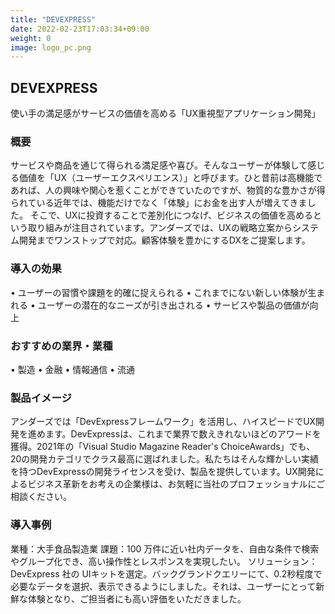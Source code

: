 ```yaml
---
title: "DEVEXPRESS"
date: 2022-02-23T17:03:34+09:00
weight: 0
image: logo_pc.png
---
```


## DEVEXPRESS
使い手の満足感がサービスの価値を高める「UX重視型アプリケーション開発」

### 概要
サービスや商品を通じて得られる満足感や喜び。そんなユーザーが体験して感じる価値を「UX（ユーザーエクスペリエンス）」と呼びます。ひと昔前は高機能であれば、人の興味や関心を惹くことができていたのですが、物質的な豊かさが得られている近年では、機能だけでなく「体験」にお金を出す人が増えてきました。
そこで、UXに投資することで差別化につなげ、ビジネスの価値を高めるという取り組みが注目されています。アンダーズでは、UXの戦略立案からシステム開発までワンストップで対応。顧客体験を豊かにするDXをご提案します。

### 導入の効果
•	ユーザーの習慣や課題を的確に捉えられる
•	これまでにない新しい体験が生まれる
•	ユーザーの潜在的なニーズが引き出される
•	サービスや製品の価値が向上

### おすすめの業界・業種
•	製造
•	金融
•	情報通信
•	流通

### 製品イメージ
アンダーズでは「DevExpressフレームワーク」を活用し、ハイスピードでUX開発を進めます。DevExpressは、これまで業界で数えきれないほどのアワードを獲得。2021年の「Visual Studio Magazine Reader's ChoiceAwards」でも、20の開発カテゴリでクラス最高に選ばれました。私たちはそんな輝かしい実績を持つDevExpressの開発ライセンスを受け、製品を提供しています。UX開発によるビジネス革新をお考えの企業様は、お気軽に当社のプロフェッショナルにご相談ください。

### 導入事例
業種：大手食品製造業
課題：100 万件に近い社内データを、自由な条件で検索やグループ化でき、高い操作性とレスポンスを実現したい。
ソリューション：DevExpress 社の UIキットを選定。バックグランドクエリーにて、0.2秒程度で必要なデータを選択、表示できるようにしました。それは、ユーザーにとって新鮮な体験となり、ご担当者にも高い評価をいただきました。